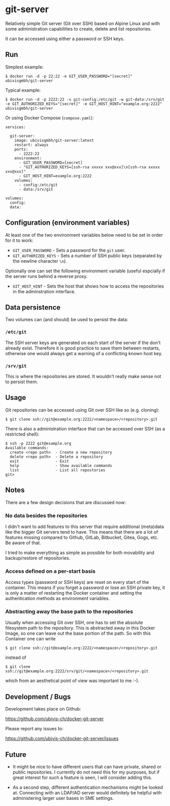 git-server
==========

Relatively simple Git server (Git over SSH) based on Alpine Linux and with some administration capabilities to create,
delete and list repositories.

It can be accessed using either a password or SSH keys.

Run
---

Simplest example:

    $ docker run -d -p 22:22 -e GIT_USER_PASSWORD="[secret]" ubivisgmbh/git-server

Typical example:

    $ docker run -d -p 2222:22 -v git-config:/etc/git -w git-data:/srv/git -e GIT_AUTHORIZED_KEYS="[secret]" -e GIT_HOST_HINT="example.org:2222" ubivisgmbh/git-server

Or using Docker Compose (`compose.yaml`):

```
services:

  git-server:
    image: ubivisgmbh/git-server:latest
    restart: always
    ports:
      - 2222:22
    environment:
      - GIT_USER_PASSWORD=[secret]
      - "GIT_AUTHORIZED_KEYS=[ssh-rsa xxxxx xxx@xxx]\n[ssh-rsa xxxxx xxx@xxx]"
      - GIT_HOST_HINT=example.org:2222
    volumes:
      - config:/etc/git
      - data:/srv/git

volumes:
  config:
  data:
```
    
Configuration (environment variables)
-------------------------------------

At least one of the two environment variables below need to be set in order for it to work:

* `GIT_USER_PASSWORD` - Sets a password for the `git` user.
* `GIT_AUTHORIZED_KEYS` - Sets a number of SSH public keys (separated by the newline character `\n`).

Optionally one can set the following environment variable (useful espcially if the server runs behind a reverse proxy.

* `GIT_HOST_HINT` - Sets the host that shows how to access the repositories in the adminstration interface.

Data persistence
----------------

Two volumes can (and should) be used to persist the data:

### `/etc/git`

The SSH server keys are generated on each start of the server if the don't already exist. Therefore it is good practice
to save them between restarts, otherwise one would always get a warning of a conflicting known host key.

### `/srv/git`

This is where the repositories are stored. It wouldn't really make sense not to persist them.

Usage
-----

Git repositories can be accessed using Git over SSH like so (e.g. cloning):

    $ git clone ssh://git@example.org:2222/<namespace>/<repository>.git

There is also a administration interface that can be accessed over SSH (as a restricted shell):

    $ ssh -p 2222 git@example.org
    Available commands:
      create <repo path>  - Create a new repository
      delete <repo path>  - Delete a repository
      exit                - Exit
      help                - Show available commands
      list                - List all repostories
    git> 

Notes
-----

There are a few design decisions that are discussed now:

### No data besides the repositories

I didn't want to add features to this server that require additional (meta)data like the bigger Git servers tend to 
have. This means that there are a lot of features missing compared to Github, GitLab, Bitbucket, Gitea, Gogs, etc. Be 
aware of that.

I tried to make everything as simple as possible for both movability and backup/restore of repositories.

### Access defined on a per-start basis

Access types (password or SSH keys) are reset on every start of the container. This means if you forget a password or
lose an SSH private key, it is only a matter of restarting the Docker container and setting the authentication
methods as environment variables.

### Abstracting away the base path to the repositories

Usually when accessing Git over SSH, one has to set the absolute filesystem path to the repository. This is abstracted
away in this Docker Image, so one can leave out the base portion of the path. So with this Container one can write

    $ git clone ssh://git@example.org:2222/<namespace>/<repository>.git

instead of

    $ git clone ssh://git@example.org:2222/srv/git/<namespace>/<repository>.git

which from an aesthetical point of view was important to me :-).

Development / Bugs
------------------

Development takes place on Github:

https://github.com/ubivis-ch/docker-git-server

Please report any issues to:

https://github.com/ubivis-ch/docker-git-server/issues

Future
------

* It might be nice to have different users that can have private, shared or public repositories. I currently do not need
  this for my purposes, but if great interest for such a feature is seen, I will consider adding this.
  
* As a second step, different authentication mechanisms might be looked at. Connecting with an LDAP/AD server would
  definitely be helpful with administering larger user bases in SME settings.
